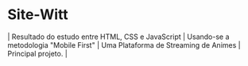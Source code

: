 # Site-Witt
| Resultado do estudo entre HTML, CSS e JavaScript | Usando-se a metodologia "Mobile First" | Uma Plataforma de Streaming de Animes | Principal projeto. |
